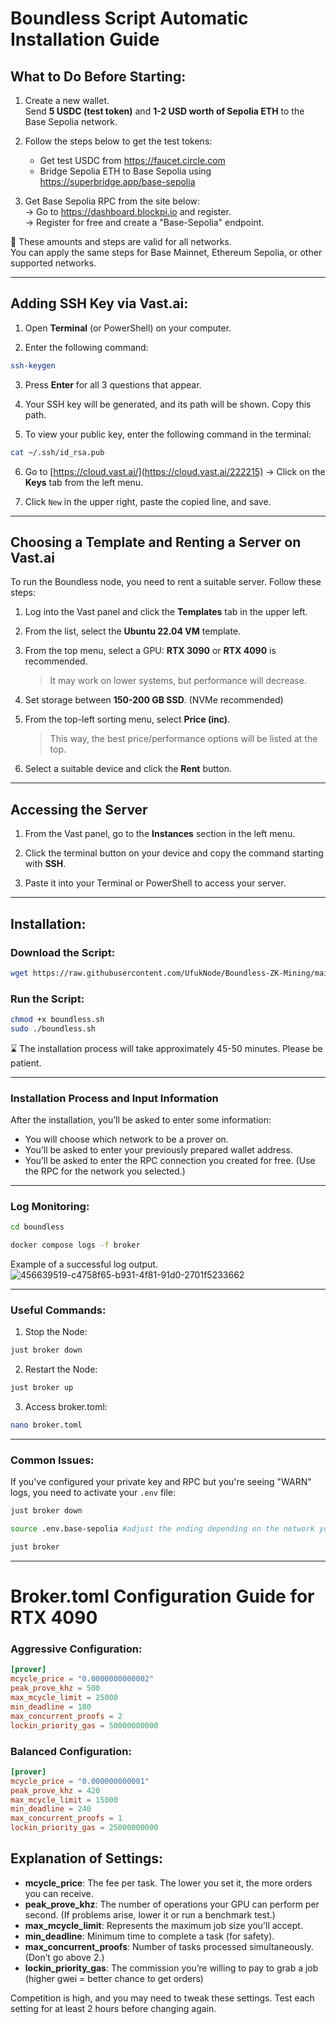 
# Boundless Script Automatic Installation Guide

## What to Do Before Starting:

1. Create a new wallet.  
   Send **5 USDC (test token)** and **1-2 USD worth of Sepolia ETH** to the Base Sepolia network.

2. Follow the steps below to get the test tokens:

   - Get test USDC from https://faucet.circle.com  
   - Bridge Sepolia ETH to Base Sepolia using https://superbridge.app/base-sepolia

3. Get Base Sepolia RPC from the site below:  
   → Go to https://dashboard.blockpi.io and register.  
   → Register for free and create a "Base-Sepolia" endpoint.  

📌 These amounts and steps are valid for all networks.  
You can apply the same steps for Base Mainnet, Ethereum Sepolia, or other supported networks.

---

## Adding SSH Key via Vast.ai:

1. Open **Terminal** (or PowerShell) on your computer.

2. Enter the following command:

```bash
ssh-keygen
```

3. Press **Enter** for all 3 questions that appear.

4. Your SSH key will be generated, and its path will be shown. Copy this path.

5. To view your public key, enter the following command in the terminal:

```bash
cat ~/.ssh/id_rsa.pub
```

6. Go to [https://cloud.vast.ai/](https://cloud.vast.ai/222215) → Click on the **Keys** tab from the left menu.

7. Click `New` in the upper right, paste the copied line, and save.

---

## Choosing a Template and Renting a Server on Vast.ai


To run the Boundless node, you need to rent a suitable server. Follow these steps:

1. Log into the Vast panel and click the **Templates** tab in the upper left.

2. From the list, select the **Ubuntu 22.04 VM** template.


4. From the top menu, select a GPU: **RTX 3090** or **RTX 4090** is recommended.

   > It may work on lower systems, but performance will decrease.

5. Set storage between **150-200 GB SSD**. (NVMe recommended)

6. From the top-left sorting menu, select **Price (inc)**.

   > This way, the best price/performance options will be listed at the top.

7. Select a suitable device and click the **Rent** button.

---

## Accessing the Server

1. From the Vast panel, go to the **Instances** section in the left menu.

2. Click the terminal button on your device and copy the command starting with **SSH**.

3. Paste it into your Terminal or PowerShell to access your server.

---

## Installation:

### Download the Script:

```bash
wget https://raw.githubusercontent.com/UfukNode/Boundless-ZK-Mining/main/boundless.sh
```

### Run the Script:

```bash
chmod +x boundless.sh
sudo ./boundless.sh
```

⌛️ The installation process will take approximately 45-50 minutes. Please be patient.

---

### Installation Process and Input Information

After the installation, you’ll be asked to enter some information:

- You will choose which network to be a prover on.
- You’ll be asked to enter your previously prepared wallet address.
- You’ll be asked to enter the RPC connection you created for free. (Use the RPC for the network you selected.)

---

### Log Monitoring:

```bash
cd boundless
```

```bash
docker compose logs -f broker
```

Example of a successful log output.
![456639519-c4758f65-b931-4f81-91d0-2701f5233662](https://github.com/user-attachments/assets/e592ac03-1f56-44a5-882f-b6d43a83e38d)

---

### Useful Commands:

1. Stop the Node:
```bash
just broker down
```

2. Restart the Node:
```bash
just broker up
```

3. Access broker.toml:
```bash
nano broker.toml
```

---

### Common Issues:

If you've configured your private key and RPC but you're seeing "WARN" logs, you need to activate your `.env` file:

```bash
just broker down
```
```bash
source .env.base-sepolia #adjust the ending depending on the network you're using
```
```bash
just broker
```

---

# Broker.toml Configuration Guide for RTX 4090

### Aggressive Configuration:
```toml
[prover]
mcycle_price = "0.0000000000002" 
peak_prove_khz = 500 
max_mcycle_limit = 25000
min_deadline = 180
max_concurrent_proofs = 2
lockin_priority_gas = 50000000000
```

### Balanced Configuration:
```toml
[prover]
mcycle_price = "0.000000000001"
peak_prove_khz = 420
max_mcycle_limit = 15000
min_deadline = 240
max_concurrent_proofs = 1
lockin_priority_gas = 25000000000
```

## Explanation of Settings:

- **mcycle_price**: The fee per task. The lower you set it, the more orders you can receive.
- **peak_prove_khz**: The number of operations your GPU can perform per second. (If problems arise, lower it or run a benchmark test.)
- **max_mcycle_limit**: Represents the maximum job size you'll accept.
- **min_deadline**: Minimum time to complete a task (for safety).
- **max_concurrent_proofs**: Number of tasks processed simultaneously. (Don’t go above 2.)
- **lockin_priority_gas**: The commission you’re willing to pay to grab a job (higher gwei = better chance to get orders)

Competition is high, and you may need to tweak these settings. Test each setting for at least 2 hours before changing again.

